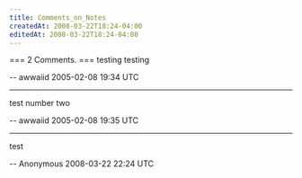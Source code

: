 ```yaml
---
title: Comments_on_Notes
createdAt: 2008-03-22T18:24-04:00
editedAt: 2008-03-22T18:24-04:00
---
```


=== 2 Comments. ===
testing testing

-- awwaiid 2005-02-08 19:34 UTC


----

test number two

-- awwaiid 2005-02-08 19:35 UTC


----

test

-- Anonymous 2008-03-22 22:24 UTC


